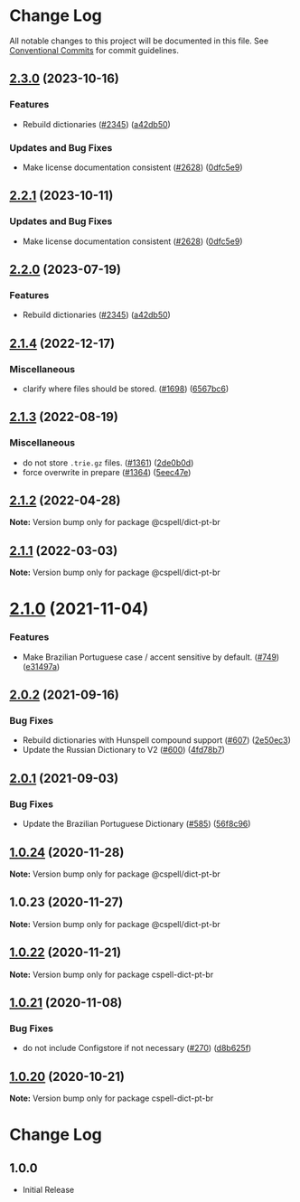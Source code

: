# Change Log

All notable changes to this project will be documented in this file.
See [Conventional Commits](https://conventionalcommits.org) for commit guidelines.

## [2.3.0](https://github.com/calvinballing/cspell-dicts/compare/@cspell/dict-pt-br-v2.2.1...@cspell/dict-pt-br@2.3.0) (2023-10-16)


### Features

* Rebuild dictionaries ([#2345](https://github.com/calvinballing/cspell-dicts/issues/2345)) ([a42db50](https://github.com/calvinballing/cspell-dicts/commit/a42db50300924afe6a44049f4d26a86c5a09457a))


### Updates and Bug Fixes

* Make license documentation consistent ([#2628](https://github.com/calvinballing/cspell-dicts/issues/2628)) ([0dfc5e9](https://github.com/calvinballing/cspell-dicts/commit/0dfc5e918d475a9694ce64bdc74c473d6097af62))

## [2.2.1](https://github.com/streetsidesoftware/cspell-dicts/compare/@cspell/dict-pt-br@2.2.0...@cspell/dict-pt-br@2.2.1) (2023-10-11)


### Updates and Bug Fixes

* Make license documentation consistent ([#2628](https://github.com/streetsidesoftware/cspell-dicts/issues/2628)) ([0dfc5e9](https://github.com/streetsidesoftware/cspell-dicts/commit/0dfc5e918d475a9694ce64bdc74c473d6097af62))

## [2.2.0](https://github.com/streetsidesoftware/cspell-dicts/compare/@cspell/dict-pt-br@2.1.4...@cspell/dict-pt-br@2.2.0) (2023-07-19)


### Features

* Rebuild dictionaries ([#2345](https://github.com/streetsidesoftware/cspell-dicts/issues/2345)) ([a42db50](https://github.com/streetsidesoftware/cspell-dicts/commit/a42db50300924afe6a44049f4d26a86c5a09457a))

## [2.1.4](https://github.com/streetsidesoftware/cspell-dicts/compare/@cspell/dict-pt-br@2.1.3...@cspell/dict-pt-br@2.1.4) (2022-12-17)


### Miscellaneous

* clarify where files should be stored. ([#1698](https://github.com/streetsidesoftware/cspell-dicts/issues/1698)) ([6567bc6](https://github.com/streetsidesoftware/cspell-dicts/commit/6567bc62130404cb32945bdcc3bf07316c839396))

## [2.1.3](https://github.com/streetsidesoftware/cspell-dicts/compare/@cspell/dict-pt-br@2.1.2...@cspell/dict-pt-br@2.1.3) (2022-08-19)


### Miscellaneous

* do not store `.trie.gz` files. ([#1361](https://github.com/streetsidesoftware/cspell-dicts/issues/1361)) ([2de0b0d](https://github.com/streetsidesoftware/cspell-dicts/commit/2de0b0df4b8addfd69e2e6899c05f8b502799b7c))
* force overwrite in prepare ([#1364](https://github.com/streetsidesoftware/cspell-dicts/issues/1364)) ([5eec47e](https://github.com/streetsidesoftware/cspell-dicts/commit/5eec47e223f1dd6370fcbc3c1b6b0361c92bbddf))

## [2.1.2](https://github.com/streetsidesoftware/cspell-dicts/compare/@cspell/dict-pt-br@2.1.1...@cspell/dict-pt-br@2.1.2) (2022-04-28)

**Note:** Version bump only for package @cspell/dict-pt-br





## [2.1.1](https://github.com/streetsidesoftware/cspell-dicts/compare/@cspell/dict-pt-br@2.1.0...@cspell/dict-pt-br@2.1.1) (2022-03-03)

**Note:** Version bump only for package @cspell/dict-pt-br





# [2.1.0](https://github.com/streetsidesoftware/cspell-dicts/compare/@cspell/dict-pt-br@2.0.2...@cspell/dict-pt-br@2.1.0) (2021-11-04)


### Features

* Make Brazilian Portuguese case / accent sensitive by default. ([#749](https://github.com/streetsidesoftware/cspell-dicts/issues/749)) ([e31497a](https://github.com/streetsidesoftware/cspell-dicts/commit/e31497a30a40cb01577bf95c8bb97b6e4d662ecb))





## [2.0.2](https://github.com/streetsidesoftware/cspell-dicts/compare/@cspell/dict-pt-br@2.0.1...@cspell/dict-pt-br@2.0.2) (2021-09-16)


### Bug Fixes

* Rebuild dictionaries with Hunspell compound support ([#607](https://github.com/streetsidesoftware/cspell-dicts/issues/607)) ([2e50ec3](https://github.com/streetsidesoftware/cspell-dicts/commit/2e50ec30dae89bef42c673265e9854b61598f786))
* Update the Russian Dictionary to V2 ([#600](https://github.com/streetsidesoftware/cspell-dicts/issues/600)) ([4fd78b7](https://github.com/streetsidesoftware/cspell-dicts/commit/4fd78b77b91f1f7f4aaad547574df55a789a070e))





## [2.0.1](https://github.com/streetsidesoftware/cspell-dicts/compare/@cspell/dict-pt-br@1.0.24...@cspell/dict-pt-br@2.0.1) (2021-09-03)


### Bug Fixes

* Update the Brazilian Portuguese Dictionary ([#585](https://github.com/streetsidesoftware/cspell-dicts/issues/585)) ([56f8c96](https://github.com/streetsidesoftware/cspell-dicts/commit/56f8c9663a7f2d93eff03d81f46c8ccbcf9ce41c))





## [1.0.24](https://github.com/streetsidesoftware/cspell-dicts/compare/@cspell/dict-pt-br@1.0.23...@cspell/dict-pt-br@1.0.24) (2020-11-28)

**Note:** Version bump only for package @cspell/dict-pt-br





## 1.0.23 (2020-11-27)

**Note:** Version bump only for package @cspell/dict-pt-br





## [1.0.22](https://github.com/streetsidesoftware/cspell-dicts/compare/cspell-dict-pt-br@1.0.21...cspell-dict-pt-br@1.0.22) (2020-11-21)

**Note:** Version bump only for package cspell-dict-pt-br

## [1.0.21](https://github.com/streetsidesoftware/cspell-dicts/compare/cspell-dict-pt-br@1.0.20...cspell-dict-pt-br@1.0.21) (2020-11-08)

### Bug Fixes

- do not include Configstore if not necessary ([#270](https://github.com/streetsidesoftware/cspell-dicts/issues/270)) ([d8b625f](https://github.com/streetsidesoftware/cspell-dicts/commit/d8b625f2f42d5cc6c4a9390216ac1e5037886e44))

## [1.0.20](https://github.com/streetsidesoftware/cspell-dicts/compare/cspell-dict-pt-br@1.0.19...cspell-dict-pt-br@1.0.20) (2020-10-21)

**Note:** Version bump only for package cspell-dict-pt-br

# Change Log

## 1.0.0

- Initial Release
